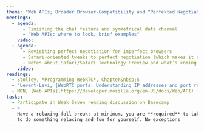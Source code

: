 ```yaml
---
theme: "Web APIs; Broader Browser-Compatibility and “Perfekted Negotiation”"
meetings:
  - agenda:
      - Finishing the chat feature and symmetrical data channel
      - "Web APIs: where to look, brief examples"
    video:
  - agenda:
      - Revisiting perfect negotiation for imperfect browsers
      - Safari-oriented tweaks to perfect negotiation (which makes it somewhat less perfect)
      - Notes about Safari/Safari Technology Preview and what’s coming
    video:
readings:
  - Stolley, *Programming WebRTC*, Chapter&nbsp;5
  - "Levent-Levi, [WebRTC ports: Understanding IP addresses and port ranges in WebRTC](https://bloggeek.me/webrtc-ports-ip-addresses/)"
  - MDN, [Web APIs](https://developer.mozilla.org/en-US/docs/Web/API) (browse Specifications list)
tasks:
  - Participate in Week Seven reading discussion on Basecamp
  - >
    Have a relaxing fall break; at minimum, you are **required** to take at least a couple of hours
    to do something relaxing and fun for yourself. No exceptions
---
```


<!--

Signaling alternatives
  - Vanderbyl, [Why you don't need Socket.io](https://codeburst.io/why-you-don-t-need-socket-io-6848f1c871cd)
  - MDN, [Writing WebSocket client applications](https://developer.mozilla.org/en-US/docs/Web/API/WebSockets_API/Writing_WebSocket_client_applications)


-->

